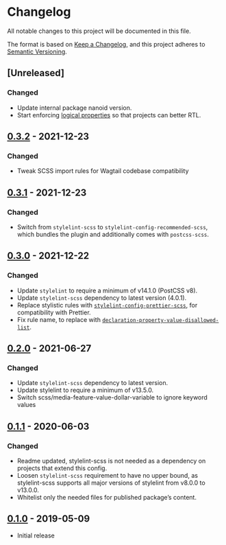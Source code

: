 # Changelog

All notable changes to this project will be documented in this file.

The format is based on [Keep a Changelog](https://keepachangelog.com/en/1.0.0/),
and this project adheres to [Semantic Versioning](https://semver.org/spec/v2.0.0.html).

## [Unreleased]

### Changed

- Update internal package nanoid version.
- Start enforcing [logical properties](https://developer.mozilla.org/en-US/docs/Web/CSS/CSS_Logical_Properties) so that projects can better RTL.

## [0.3.2](https://github.com/wagtail/stylelint-config-wagtail/releases/tag/v0.3.2) - 2021-12-23

### Changed

- Tweak SCSS import rules for Wagtail codebase compatibility

## [0.3.1](https://github.com/wagtail/stylelint-config-wagtail/releases/tag/v0.3.1) - 2021-12-23

### Changed

- Switch from `stylelint-scss` to `stylelint-config-recommended-scss`, which bundles the plugin and additionally comes with `postcss-scss`.

## [0.3.0](https://github.com/wagtail/stylelint-config-wagtail/releases/tag/v0.3.0) - 2021-12-22

### Changed

- Update `stylelint` to require a minimum of v14.1.0 (PostCSS v8).
- Update `stylelint-scss` dependency to latest version (4.0.1).
- Replace stylistic rules with [`stylelint-config-prettier-scss`](https://github.com/prettier/stylelint-config-prettier-scss), for compatibility with Prettier.
- Fix rule name, to replace with [`declaration-property-value-disallowed-list`](https://github.com/stylelint/stylelint/blob/13.7.0/lib/rules/declaration-property-value-blacklist/README.md).

## [0.2.0](https://github.com/wagtail/stylelint-config-wagtail/releases/tag/v0.2.0) - 2021-06-27

### Changed

- Update `stylelint-scss` dependency to latest version.
- Update stylelint to require a minimum of v13.5.0.
- Switch scss/media-feature-value-dollar-variable to ignore keyword values

## [0.1.1](https://github.com/wagtail/stylelint-config-wagtail/releases/tag/v0.1.1) - 2020-06-03

### Changed

- Readme updated, stylelint-scss is not needed as a dependency on projects that extend this config.
- Loosen `stylelint-scss` requirement to have no upper bound, as stylelint-scss supports all major versions of stylelint from v8.0.0 to v13.0.0.
- Whitelist only the needed files for published package’s content.

## [0.1.0](https://github.com/wagtail/stylelint-config-wagtail/releases/tag/v0.1.0) - 2019-05-09

- Initial release
